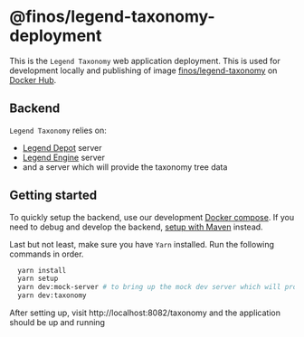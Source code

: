 # @finos/legend-taxonomy-deployment

This is the `Legend Taxonomy` web application deployment. This is used for development locally and publishing of image [finos/legend-taxonomy](https://hub.docker.com/r/finos/legend-taxonomy) on [Docker Hub](https://hub.docker.com/).

## Backend

`Legend Taxonomy` relies on:

- [Legend Depot](https://github.com/finos/legend-depot) server
- [Legend Engine](https://github.com/finos/legend-engine) server
- and a server which will provide the taxonomy tree data

## Getting started

To quickly setup the backend, use our development [Docker compose](./fixtures/legend-docker-setup/studio-dev-setup/README.md). If you need to debug and develop the backend, [setup with Maven](https://legend.finos.org/docs/getting-started/installation-guide#maven-install) instead.

Last but not least, make sure you have `Yarn` installed. Run the following commands in order.

```bash
  yarn install
  yarn setup
  yarn dev:mock-server # to bring up the mock dev server which will provide the taxonomy tree data
  yarn dev:taxonomy
```

After setting up, visit http://localhost:8082/taxonomy and the application should be up and running
